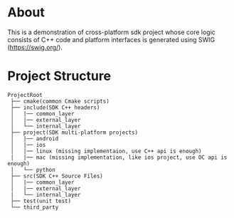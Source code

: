 # About
This is a demonstration of cross-platform sdk project whose core logic consists of C++ code and platform interfaces is generated using SWIG (https://swig.org/).

# Project Structure
```
ProjectRoot
 ├── cmake(common Cmake scripts)
 ├── include(SDK C++ headers)
 │   |── common_layer
 │   |── external_layer
 │   └── internal_layer
 ├── project(SDK multi-platform projects)
 │   |── android
 │   |── ios
 │   |── linux (missing implementaion, use C++ api is enough)
 |   |── mac (missing implementation, like ios project, use OC api is enough)
 │   └── python
 ├── src(SDK C++ Source Files)
 │   |── common_layer
 │   |── external_layer
 |   └── internal_layer
 ├── test(unit test)
 └── third_party
```
